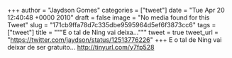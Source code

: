 
+++
author = "Jaydson Gomes"
categories = ["tweet"]
date = "Tue Apr 20 12:40:48 +0000 2010"
draft = false
image = "No media found for this Tweet"
slug = "171cb9ffa78d7c335dbe9595964d5ef6f3873cc6"
tags = ["tweet"]
title = """E o tal de Ning vai deixa..."""
tweet = true
tweet_url = "https://twitter.com/jaydson/status/12513776226"
+++
E o tal de Ning vai deixar de ser gratuito... http://tinyurl.com/y7fp528
